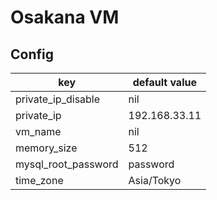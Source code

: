 # Osakana VM

## Config

| key                 | default value            |
| ------------------- | ------------------------ |
| private_ip_disable  | nil                      |
| private_ip          | 192.168.33.11            |
| vm_name             | nil                      |
| memory_size         | 512                      |
| mysql_root_password | password                 |
| time_zone           | Asia/Tokyo               |

